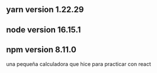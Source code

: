 ## yarn version 1.22.29
## node version 16.15.1
## npm version  8.11.0

una pequeña calculadora que hice para practicar con react
